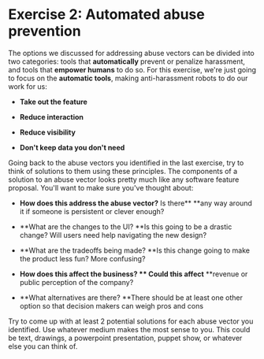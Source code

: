 # Exercise 2: Automated abuse prevention

The options we discussed for addressing abuse vectors can be divided into two categories: tools that **automatically** prevent or penalize harassment, and tools that **empower humans** to do so. For this exercise, we're just going to focus on the **automatic tools**, making anti-harassment robots to do our work for us:

* **Take out the feature**

* **Reduce interaction**

* **Reduce visibility**

* **Don't keep data you don't need**

Going back to the abuse vectors you identified in the last exercise, try to think of solutions to them using these principles. The components of a solution to an abuse vector looks pretty much like any software feature proposal. You'll want to make sure you've thought about:

* **How does this address the abuse vector?** Is there** **any way around it if someone is persistent or clever enough?

* **What are the changes to the UI? **Is this going to be a drastic change? Will users need help navigating the new design?

* **What are the tradeoffs being made? **Is this change going to make the product less fun? More confusing?

* **How does this affect the business? ** Could this affect** **revenue or public perception of the company?

* **What alternatives are there? **There should be at least one other option so that decision makers can weigh pros and cons

Try to come up with at least 2 potential solutions for each abuse vector you identified. Use whatever medium makes the most sense to you. This could be text, drawings, a powerpoint presentation, puppet show, or whatever else you can think of.

